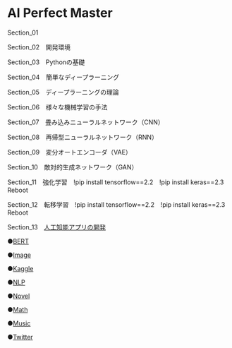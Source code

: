 # AI Perfect Master

Section_01

Section_02　開発環境

Section_03　Pythonの基礎

Section_04　簡単なディープラーニング

Section_05　ディープラーニングの理論

Section_06　様々な機械学習の手法

Section_07　畳み込みニューラルネットワーク（CNN）

Section_08　再帰型ニューラルネットワーク（RNN）

Section_09　変分オートエンコーダ（VAE）

Section_10　敵対的生成ネットワーク（GAN）

Section_11　強化学習　!pip install tensorflow==2.2　!pip install keras==2.3　Reboot

Section_12　転移学習　!pip install tensorflow==2.2　!pip install keras==2.3　Reboot

Section_13　[人工知能アプリの開発](https://dashboard.heroku.com/apps/ai-alice-master)

●[BERT](https://github.com/alicelindel3/bert)

●[Image](https://github.com/alicelindel3/image)

●[Kaggle](https://github.com/alicelindel3/kaggle)

●[NLP](https://github.com/alicelindel3/nlp)

●[Novel](https://github.com/alicelindel3/novel)

●[Math](https://github.com/alicelindel3/math)

●[Music](https://github.com/alicelindel3/music)

●[Twitter](https://github.com/alicelindel3/twitter)
